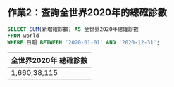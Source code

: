 ## 作業2：查詢全世界2020年的總確診數
```sql
SELECT SUM(新增確診數) AS 全世界2020年總確診數
FROM world 
WHERE 日期 BETWEEN '2020-01-01' AND '2020-12-31';
```

| 全世界2020年  總確診數 |
| ------ |
| 1,660,38,115 |
